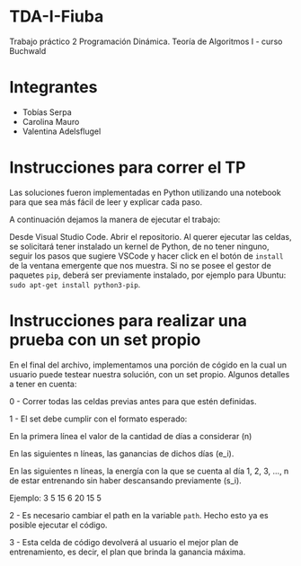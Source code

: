 # TDA-I-Fiuba
Trabajo práctico 2 Programación Dinámica. Teoría de Algoritmos I - curso Buchwald

# Integrantes
- Tobías Serpa
- Carolina Mauro
- Valentina Adelsflugel

# Instrucciones para correr el TP
Las soluciones fueron implementadas en Python utilizando una notebook para que sea más fácil de leer y explicar
cada paso.

A continuación dejamos la manera de ejecutar el trabajo:


Desde Visual Studio Code. Abrir el repositorio. Al querer ejecutar las celdas, se solicitará tener instalado un kernel de Python, de no tener ninguno, seguir los pasos que sugiere VSCode y hacer click en el botón de `install` de la ventana emergente que nos muestra. Si no se posee el gestor de paquetes `pip`, deberá ser previamente instalado, por ejemplo para Ubuntu: `sudo apt-get install python3-pip`.

# Instrucciones para realizar una prueba con un set propio

En el final del archivo, implementamos una porción de cógido en la cual un usuario puede testear nuestra solución, con un set propio. Algunos detalles a tener en cuenta:

0 - Correr todas las celdas previas antes para que estén definidas.

1 - El set debe cumplir con el formato esperado:

En la primera línea el valor de la cantidad de días a considerar (n)

En las siguientes n líneas, las ganancias de dichos días (e_i).

En las siguientes n líneas, la energía con la que se cuenta al día 1, 2, 3, ..., n de estar entrenando sin haber descansando previamente (s_i).

Ejemplo:
3 
5
15
6 
20
15
5

2 - Es necesario cambiar el path en la variable `path`. Hecho esto ya es posible ejecutar el código.

3 - Esta celda de código devolverá al usuario el mejor plan de entrenamiento, es decir, el plan que brinda la ganancia máxima.
